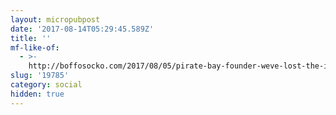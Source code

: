 ```yaml
---
layout: micropubpost
date: '2017-08-14T05:29:45.589Z'
title: ''
mf-like-of:
  - >-
    http://boffosocko.com/2017/08/05/pirate-bay-founder-weve-lost-the-internet-its-all-about-damage-control-now-the-next-web/
slug: '19785'
category: social
hidden: true
---
```

